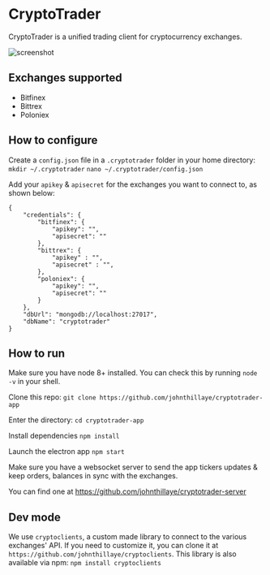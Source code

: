 # CryptoTrader

CryptoTrader is a unified trading client for cryptocurrency exchanges.

![screenshot](https://github.com/johnthillaye/cryptotrader-app/raw/master/assets/screen_cryptotrader.png)

## Exchanges supported

- Bitfinex
- Bittrex
- Poloniex

## How to configure

Create a `config.json` file in a `.cryptotrader` folder in your home directory:
`mkdir ~/.cryptotrader`
`nano ~/.cryptotrader/config.json`

Add your `apikey` & `apisecret` for the exchanges you want to connect to, as shown below:

````
{
    "credentials": {
        "bitfinex": {
			"apikey": "",
			"apisecret": ""
        },
        "bittrex": {
			"apikey" : "",
			"apisecret" : "",
        },
        "poloniex": {
			"apikey": "",
			"apisecret": ""
        }
    },
    "dbUrl": "mongodb://localhost:27017",
    "dbName": "cryptotrader"
}
````


## How to run

Make sure you have node 8+ installed. You can check this by running `node -v` in your shell.

Clone this repo:
`git clone https://github.com/johnthillaye/cryptotrader-app`

Enter the directory:
`cd cryptotrader-app`

Install dependencies
`npm install`

Launch the electron app
`npm start`

Make sure you have a websocket server to send the app tickers updates & keep orders, balances in sync with the exchanges. 

You can find one at https://github.com/johnthillaye/cryptotrader-server

## Dev mode

We use `cryptoclients`, a custom made library to connect to the various exchanges' API. If you need to customize it, you can clone it at `https://github.com/johnthillaye/cryptoclients`.
This library is also available via npm: `npm install cryptoclients`